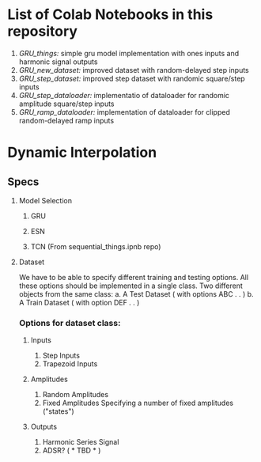 # List of Colab Notebooks in this repository

1. *GRU_things:* simple gru model implementation with ones inputs and harmonic signal outputs
2. *GRU_new_dataset:* improved dataset with random-delayed step inputs
3. *GRU_step_dataset:* improved step dataset with randomic square/step inputs
4. *GRU_step_dataloader:* implementatio of dataloader for randomic amplitude square/step inputs
5. *GRU_ramp_dataloader:* implementation of dataloader for clipped random-delayed ramp inputs


# Dynamic Interpolation

## Specs

1. Model Selection
    1. GRU

    2. ESN

    3. TCN (From sequential_things.ipnb repo)

2. Dataset

    We have to be able to specify different training and testing options.
    All these options should be implemented in a single class.
    Two different objects from the same class:
        a. A Test Dataset ( with options ABC . . )
        b. A Train Dataset ( with option DEF . . )

    ### Options for dataset class:

    1. Inputs
        1. Step Inputs
        2. Trapezoid Inputs

    2. Amplitudes
        1. Random Amplitudes
        2. Fixed Amplitudes
            Specifying a number of fixed amplitudes ("states")

    3. Outputs
        1. Harmonic Series Signal
        2. ADSR? ( * TBD * )


